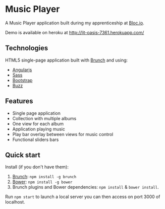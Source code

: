 # Music Player

A Music Player application built during my apprenticeship at [Bloc.io](https://www.bloc.io).

Demo is available on heroku at http://lit-oasis-7361.herokuapp.com/

## Technologies

HTML5 single-page application built with [Brunch](http://brunch.io) and using:
* [Angularjs](https://angularjs.org/)
* [Sass](http://sass-lang.com/)
* [Bootstrap](http://getbootstrap.com/)
* [Buzz](http://buzz.jaysalvat.com/)

## Features

* Single page application
* Collection with multiple albums
* One view for each album
* Application playing music
* Play bar overlay between views for music control
* Functional sliders bars

## Quick start

Install (if you don't have them):
1. [Brunch](http://brunch.io): `npm install -g brunch`
2. [Bower](http://bower.io): `npm install -g bower`
3. Brunch plugins and Bower dependencies: `npm install` & `bower install`.

Run `npm start` to launch a local server you can then access on port 3000 of localhost.
